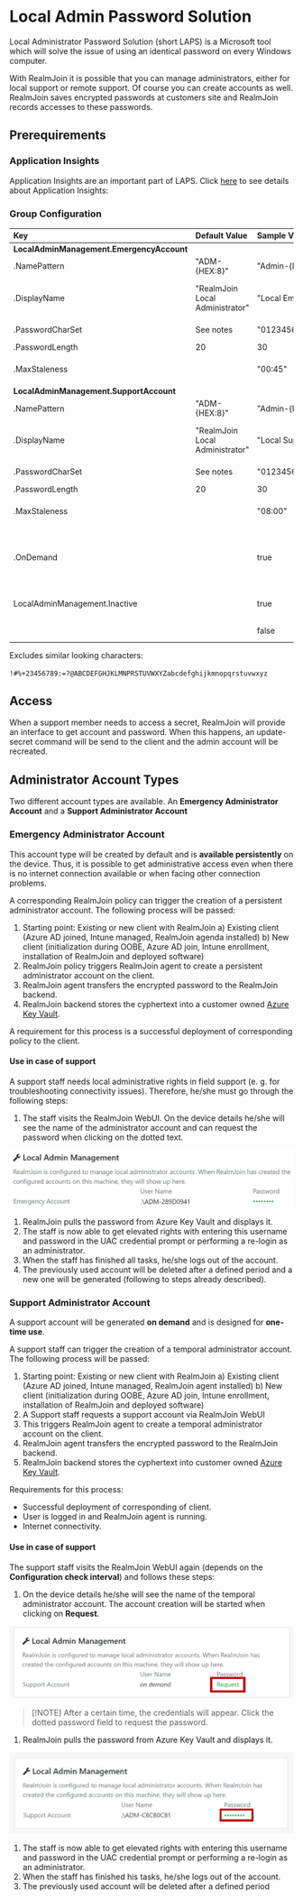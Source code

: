 # Local Admin Password Solution

Local Administrator Password Solution \(short LAPS\) is a Microsoft tool which will solve the issue of using an identical password on every Windows computer.

With RealmJoin it is possible that you can manage administrators, either for local support or remote support. Of course you can create accounts as well. RealmJoin saves encrypted passwords at customers site and RealmJoin records accesses to these passwords.

## Prerequirements

### Application Insights

Application Insights are an important part of LAPS. Click [here](appinsights.md) to see details about Application Insights:

### Group Configuration

| Key | Default Value | Sample Value | Description |  |
| :--- | :--- | :--- | :--- | :--- |
| **LocalAdminManagement.EmergencyAccount** |  |  |  |  |
| .NamePattern | "ADM-{HEX:8}" | "Admin-{HEX:4}" |  |  |
| .DisplayName | "RealmJoin Local Administrator" | "Local Emergency Admin" | Display name of administrator account \(appears on Windows\) |  |
| .PasswordCharSet | See notes | "0123456789ABCDEFabcdef" | Charset of the password |  |
| .PasswordLength | 20 | 30 |  |  |
| .MaxStaleness |  | "00:45" | Delete and recreate profile 45 min. after last use. |  |
| **LocalAdminManagement.SupportAccount** |  |  |  |  |
| .NamePattern | "ADM-{HEX:8}" | "Admin-{HEX:4}" |  |  |
| .DisplayName | "RealmJoin Local Administrator" | "Local Support Admin" | Display name of administrator account \(appears on Windows\) |  |
| .PasswordCharSet | See notes | "0123456789ABCDEFabcdef" | Charset of the password |  |
| .PasswordLength | 20 | 30 |  |  |
| .MaxStaleness |  | "08:00" | Delete and recreate profile 8 hours after last use. |  |
| .OnDemand |  | true | Create support account only when requested through RealmJoin Portal. Account will expire after 12 hours. |  |
| LocalAdminManagement.Inactive |  | true | Kill switch. Remove all accounts from all clients |  |
|  |  | false | CFG - RealmJoin-EnableSupportAdmin |  |

 Excludes similar looking characters:

`!#%+23456789:=?@ABCDEFGHJKLMNPRSTUVWXYZabcdefghijkmnopqrstuvwxyz`

## Access

When a support member needs to access a secret, RealmJoin will provide an interface to get account and password. When this happens, an update-secret command will be send to the client and the admin account will be recreated.

## Administrator Account Types

Two different account types are available. An **Emergency Administrator Account** and a **Support Administrator Account**

### Emergency Administrator Account

This account type will be created by default and is **available persistently** on the device. Thus, it is possible to get administrative access even when there is no internet connection available or when facing other connection problems.

A corresponding RealmJoin policy can trigger the creation of a persistent administrator account. The following process will be passed:

1. Starting point: Existing or new client with RealmJoin a\) Existing client \(Azure AD joined, Intune managed, RealmJoin agenda installed\) b\) New client \(initialization during OOBE, Azure AD join, Intune enrollment, installation of RealmJoin and deployed software\)
2. RealmJoin policy triggers RealmJoin agent to create a persistent administrator account on the client.
3. RealmJoin agent transfers the encrypted password to the RealmJoin backend.
4. RealmJoin backend stores the cyphertext into a customer owned [Azure Key Vault](keyvault.md).

A requirement for this process is a successful deployment of corresponding policy to the client.

#### Use in case of support

A support staff needs local administrative rights in field support \(e. g. for troubleshooting connectivity issues\). Therefore, he/she must go through the following steps:

1. The staff visits the RealmJoin WebUI. On the device details he/she will see the name of the administrator account and can request the password when clicking on the dotted text.

[![Request password for emergency admin](.gitbook/assets/rj-laps1.png)](https://github.com/realmjoin/realmjoin-gitbooks/tree/3c2250fcc0d712e1b40ac535a1766b57ce01910c/docs/media/rj-laps1.png)

1. RealmJoin pulls the password from Azure Key Vault and displays it.
2. The staff is now able to get elevated rights with entering this username and password in the UAC credential prompt or performing a re-login as an administrator.
3. When the staff has finished all tasks, he/she logs out of the account.
4. The previously used account will be deleted after a defined period and a new one will be generated \(following to steps already described\).

### Support Administrator Account

A support account will be generated **on demand** and is designed for **one-time use**.

A support staff can trigger the creation of a temporal administrator account. The following process will be passed:

1. Starting point: Existing or new client with RealmJoin a\) Existing client \(Azure AD joined, Intune managed, RealmJoin agent installed\) b\) New client \(initialization during OOBE, Azure AD join, Intune enrollment, installation of RealmJoin and deployed software\)
2. A Support staff requests a support account via RealmJoin WebUI
3. This triggers RealmJoin agent to create a temporal administrator account on the client.
4. RealmJoin agent transfers the encrypted password to the RealmJoin backend.
5. RealmJoin backend stores the cyphertext into customer owned [Azure Key Vault](keyvault.md).

Requirements for this process:

* Successful deployment of corresponding of client.
* User is logged in and RealmJoin agent is running.
* Internet connectivity.

#### Use in case of support

The support staff visits the RealmJoin WebUI again \(depends on the **Configuration check interval**\) and follows these steps:

1. On the device details he/she will see the name of the temporal administrator account. The account creation will be started when clicking on **Request**.

[![Request password for support admin](.gitbook/assets/rj-laps2.png)](https://github.com/realmjoin/realmjoin-gitbooks/tree/3c2250fcc0d712e1b40ac535a1766b57ce01910c/docs/media/rj-laps2.png)

> \[!NOTE\] After a certain time, the credentials will appear. Click the dotted password field to request the password.

1. RealmJoin pulls the password from Azure Key Vault and displays it.

[![Request password for emergency admin](.gitbook/assets/rj-laps3.png)](https://github.com/realmjoin/realmjoin-gitbooks/tree/3c2250fcc0d712e1b40ac535a1766b57ce01910c/docs/media/rj-laps3.png)

1. The staff is now able to get elevated rights with entering this username and password in the UAC credential prompt or performing a re-login as an administrator.
2. When the staff has finished his tasks, he/she logs out of the account.
3. The previously used account will be deleted after a defined period

